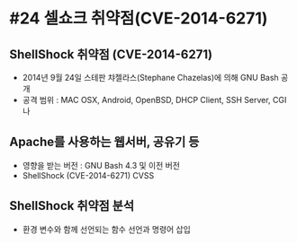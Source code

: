 #24 셀쇼크 취약점(CVE-2014-6271)
=

## ShellShock 취약점 (CVE-2014-6271)
- 2014년 9월 24일 스테판 챠젤라스(Stephane Chazelas)에 의해 GNU Bash 공개
- 공격 범위 : MAC OSX, Android, OpenBSD, DHCP Client, SSH Server, CGI나
## Apache를 사용하는 웹서버, 공유기 등
- 영향을 받는 버전 : GNU Bash 4.3 및 이전 버전
- ShellShock (CVE-2014-6271) CVSS

## ShellShock 취약점 분석
- 환경 변수와 함께 선언되는 함수 선언과 명령어 삽입
